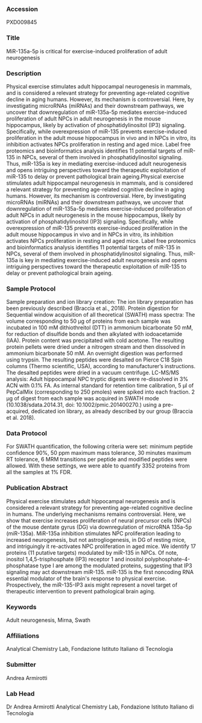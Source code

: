 ### Accession
PXD009845

### Title
MiR-135a-5p is critical for exercise-induced proliferation of adult neurogenesis

### Description
Physical exercise stimulates adult hippocampal neurogenesis in mammals, and is considered a relevant strategy for preventing age-related cognitive decline in aging humans. However, its mechanism is controversial. Here, by investigating microRNAs (miRNAs) and their downstream pathways, we uncover that downregulation of miR-135a-5p mediates exercise-induced proliferation of adult NPCs in adult neurogenesis in the mouse hippocampus, likely by activation of phosphatidylinositol (IP3) signaling. Specifically, while overexpression of miR-135 prevents exercise-induced proliferation in the adult mouse hippocampus in vivo and in NPCs in vitro, its inhibition activates NPCs proliferation in resting and aged mice. Label free proteomics and bioinformatics analysis identifies 11 potential targets of miR-135 in NPCs, several of them involved in phosphatidylinositol signaling. Thus, miR-135a is key in mediating exercise-induced adult neurogenesis and opens intriguing perspectives toward the therapeutic exploitation of miR-135 to delay or prevent pathological brain ageing.Physical exercise stimulates adult hippocampal neurogenesis in mammals, and is considered a relevant strategy for preventing age-related cognitive decline in aging humans. However, its mechanism is controversial. Here, by investigating microRNAs (miRNAs) and their downstream pathways, we uncover that downregulation of miR-135a-5p mediates exercise-induced proliferation of adult NPCs in adult neurogenesis in the mouse hippocampus, likely by activation of phosphatidylinositol (IP3) signaling. Specifically, while overexpression of miR-135 prevents exercise-induced proliferation in the adult mouse hippocampus in vivo and in NPCs in vitro, its inhibition activates NPCs proliferation in resting and aged mice. Label free proteomics and bioinformatics analysis identifies 11 potential targets of miR-135 in NPCs, several of them involved in phosphatidylinositol signaling. Thus, miR-135a is key in mediating exercise-induced adult neurogenesis and opens intriguing perspectives toward the therapeutic exploitation of miR-135 to delay or prevent pathological brain ageing.

### Sample Protocol
Sample preparation and ion library creation: The ion library preparation has been previously described (Braccia et al., 2018). Protein digestion for Sequential window acquisition of all theoretical (SWATH) mass spectra: The volume corresponding to 50 µg of proteins from each sample was incubated in 100 mM dithiothreitol (DTT) in ammonium bicarbonate 50 mM, for reduction of disulfide bonds and then alkylated with iodoacetamide (IAA). Protein content was precipitated with cold acetone. The resulting protein pellets were dried under a nitrogen stream and then dissolved in ammonium bicarbonate 50 mM.  An overnight digestion was performed using trypsin. The resulting peptides were desalted on Pierce C18 Spin columns (Thermo scientific, USA), according to manufacturer’s instructions. The desalted peptides were dried in a vacuum centrifuge. LC-MS/MS analysis: Adult hippocampal NPC tryptic digests were re-dissolved in 3% ACN with 0.1% FA. As internal standard for retention time calibration, 5 µl of PepCalMix (corresponding to 250 pmoles) were spiked into each fraction. 2 µg of digest from each sample was acquired in SWATH mode (10.1038/sdata.2014.31, doi: 10.1002/pmic.201400270.) using a pre-acquired, dedicated ion library, as already described by our group (Braccia et al. 2018).

### Data Protocol
For SWATH quantification, the following criteria were set: minimum peptide confidence 90%, 50 ppm maximum mass tolerance, 30 minutes maximum RT tolerance, 6 MRM transitions per peptide and modified peptides were allowed. With these settings, we were able to quantify 3352 proteins from all the samples at 1% FDR.

### Publication Abstract
Physical exercise stimulates adult hippocampal neurogenesis and is considered a relevant strategy for preventing age-related cognitive decline in humans. The underlying mechanisms remains controversial. Here, we show that exercise increases proliferation of neural precursor cells (NPCs) of the mouse dentate gyrus (DG) via downregulation of microRNA 135a-5p (miR-135a). MiR-135a inhibition stimulates NPC proliferation leading to increased neurogenesis, but not astrogliogenesis, in DG of resting mice, and intriguingly it re-activates NPC proliferation in aged mice. We identify 17 proteins (11 putative targets) modulated by miR-135 in NPCs. Of note, inositol 1,4,5-trisphosphate (IP3) receptor 1 and inositol polyphosphate-4-phosphatase type I are among the modulated proteins, suggesting that IP3 signaling may act downstream miR-135. miR-135 is the first noncoding RNA essential modulator of the brain's response to physical exercise. Prospectively, the miR-135-IP3 axis might represent a novel target of therapeutic intervention to prevent pathological brain aging.

### Keywords
Adult neurogenesis, Mirna, Swath

### Affiliations
Analytical Chemistry Lab, Fondazione Istituto Italiano di Tecnologia

### Submitter
Andrea Armirotti

### Lab Head
Dr Andrea Armirotti
Analytical Chemistry Lab, Fondazione Istituto Italiano di Tecnologia


